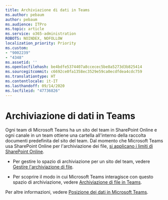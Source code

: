 ```yaml
---
title: Archiviazione di dati in Teams
ms.author: pebaum
author: pebaum
ms.audience: ITPro
ms.topic: article
ms.service: o365-administration
ROBOTS: NOINDEX, NOFOLLOW
localization_priority: Priority
ms.custom:
- "9002239"
- "4348"
ms.assetid: ''
ms.openlocfilehash: be4bdfe5374407a8ccecec5be8a5273d3b825414
ms.sourcegitcommit: c6692ce0fa1358ec3529e59ca0ecdfdea4cdc759
ms.translationtype: HT
ms.contentlocale: it-IT
ms.lasthandoff: 09/14/2020
ms.locfileid: "47736826"
---
```

# <a name="teams-data-storage"></a>Archiviazione di dati in Teams

Ogni team di Microsoft Teams ha un sito del team in SharePoint Online e ogni canale in un team ottiene una cartella all'interno della raccolta documenti predefinita del sito del team. Dal momento che Microsoft Teams usa SharePoint Online per l'archiviazione dei file, [si applicano i limiti di SharePoint Online](https://docs.microsoft.com/microsoftteams/limits-specifications-teams#storage).

- Per gestire lo spazio di archiviazione per un sito del team, vedere [Gestire l'archiviazione di file](https://docs.microsoft.com/sharepoint/manage-site-collection-storage-limits#manage-individual-site-storage-limits).

- Per scoprire il modo in cui Microsoft Teams interagisce con questo spazio di archiviazione, vedere [Archiviazione di file in Teams](https://support.office.com/article/file-storage-in-teams-df5cc0a5-d1bb-414c-8870-46c6eb76686a).

Per altre informazioni, vedere [Posizione dei dati in Microsoft Teams](https://docs.microsoft.com/microsoftteams/location-of-data-in-teams).
